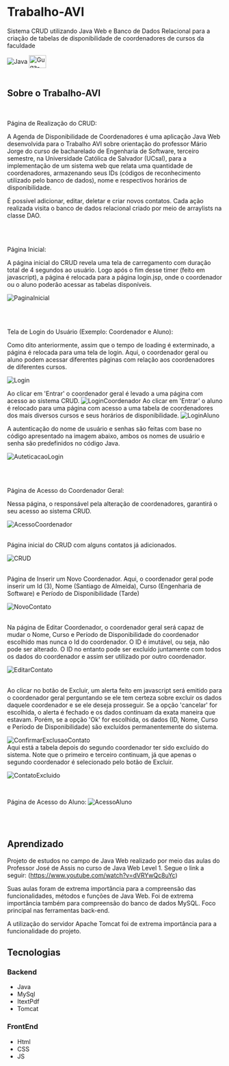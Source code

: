 # Trabalho-AVI
Sistema CRUD utilizando Java Web e Banco de Dados Relacional para a criação de tabelas de disponibilidade de coordenadores de cursos da faculdade

<img align="center" alt="Java" src= "https://img.shields.io/badge/Java-ED8B00?style=for-the-badge&logo=openjdk&logoColor=white"/>
<img align="center" alt="Guga-JS" height="30" width="40" src="https://cdn.jsdelivr.net/gh/devicons/devicon/icons/javascript/javascript-original.svg" />
<br/> <br/>

## Sobre o Trabalho-AVI
<br/>

Página de Realização do CRUD:

A Agenda de Disponibilidade de Coordenadores é uma aplicação Java Web desenvolvida para o Trabalho AVI sobre orientação do professor Mário Jorge do curso de bacharelado de Engenharia de Software, terceiro semestre, na Universidade Católica de Salvador (UCsal), para a implementação de um sistema web que relata uma quantidade de coordenadores, armazenando seus IDs (códigos de reconhecimento utilizado pelo banco de dados), nome e respectivos horários de disponibilidade.

É possível adicionar, editar, deletar e criar novos contatos. Cada ação realizada visita o banco de dados relacional criado por meio de arraylists na classe DAO. 

<br/>


<br/>

Página Inicial: 

A página inicial do CRUD revela uma tela de carregamento com duração total de 4 segundos ao usuário. Logo após o fim desse timer (feito em javascript), a página é relocada para a página login.jsp, onde o coordenador ou o aluno poderão acessar as tabelas disponíveis.

![PaginaInicial](https://raw.githubusercontent.com/joaogstex/Trabalho-AVI/master/imagensAVI/loading.png)

<br/>
<br/>

Tela de Login do Usuário (Exemplo: Coordenador e Aluno): 

Como dito anteriormente, assim que o tempo de loading é exterminado, a página é relocada para uma tela de login. Aqui, o coordenador geral ou aluno podem acessar diferentes páginas com relação aos coordenadores de diferentes cursos.

![Login](https://raw.githubusercontent.com/joaogstex/Trabalho-AVI/master/imagensAVI/login.png)

Ao clicar em 'Entrar' o coordenador geral é levado a uma página com acesso ao sistema CRUD.
![LoginCoordenador](https://raw.githubusercontent.com/joaogstex/Trabalho-AVI/master/imagensAVI/loginCoordenador.png)
Ao clicar em 'Entrar' o aluno é relocado para uma página com acesso a uma tabela de coordenadores dos mais diversos cursos e seus horários de disponibilidade.
![LoginAluno](https://raw.githubusercontent.com/joaogstex/Trabalho-AVI/master/imagensAVI/loginAluno.png)

A autenticação do nome de usuário e senhas são feitas com base no código apresentado na imagem abaixo, ambos os nomes de usuário e senha são predefinidos no código Java.

![AuteticacaoLogin](https://raw.githubusercontent.com/joaogstex/Trabalho-AVI/master/imagensAVI/autenticacaoLogin.png)

<br/>
<br/>

Página de Acesso do Coordenador Geral: 

Nessa página, o responsável pela alteração de coordenadores, garantirá o seu acesso ao sistema CRUD. 

![AcessoCoordenador](https://raw.githubusercontent.com/joaogstex/Trabalho-AVI/master/imagensAVI/coordenadorHTML.png)

<br/>
Página inicial do CRUD com alguns contatos já adicionados.

![CRUD](https://raw.githubusercontent.com/joaogstex/Trabalho-AVI/master/imagensAVI/CRUD.png)

<br/>
Página de Inserir um Novo Coordenador. Aqui, o coordenador geral pode inserir um Id (3), Nome (Santiago de Almeida), Curso (Engenharia de Software) e Período de Disponibilidade (Tarde)

![NovoContato](https://raw.githubusercontent.com/joaogstex/Trabalho-AVI/master/imagensAVI/criarNovoContato.png)

<br/>
Na página de Editar Coordenador, o coordenador geral será capaz de mudar o Nome, Curso e Período de Disponibilidade do coordenador escolhido mas nunca o Id do coordenador. O ID é imutável, ou seja, não pode ser alterado. O ID no entanto pode ser excluído juntamente com todos os dados do coordenador e assim ser utilizado por outro coordenador. 

![EditarContato](https://raw.githubusercontent.com/joaogstex/Trabalho-AVI/master/imagensAVI/editarContato.png)

<br/>
Ao clicar no botão de Excluir, um alerta feito em javascript será emitido para o coordenador geral perguntando se ele tem certeza sobre excluir os dados daquele coordenador e se ele deseja prosseguir. Se a opção 'cancelar' for escolhida, o alerta é fechado e os dados continuam da exata maneira que estavam. Porém, se a opção 'Ok' for escolhida, os dados (ID, Nome, Curso e Período de Disponibilidade) são excluídos permanentemente do sistema.

![ConfirmarExclusaoContato](https://raw.githubusercontent.com/joaogstex/Trabalho-AVI/master/imagensAVI/confirmarExclusao.png)
<br/>
Aqui está a tabela depois do segundo coordenador ter sido excluído do sistema. Note que o primeiro e terceiro continuam, já que apenas o segundo coordenador é selecionado pelo botão de Excluir.

![ContatoExcluido](https://raw.githubusercontent.com/joaogstex/Trabalho-AVI/master/imagensAVI/contatoExcluido.png)

<br/>

Página de Acesso do Aluno:
![AcessoAluno](https://raw.githubusercontent.com/joaogstex/Trabalho-AVI/master/imagensAVI/alunoHTML.png)

<br/>


<br/>

## Aprendizado

Projeto de estudos no campo de Java Web realizado por meio das aulas do Professor José de Assis no curso de Java Web Level 1. Segue o link a seguir: (https://www.youtube.com/watch?v=dVRYwQc8uYc)

Suas aulas foram de extrema importância para a compreensão das funcionalidades, métodos e funções de Java Web. Foi de extrema importância também para compreensão do banco de dados MySQL. Foco principal nas ferramentas back-end.

A utilização do servidor Apache Tomcat foi de extrema importância para a funcionalidade do projeto.

## Tecnologias

### Backend
- Java
- MySql
- ItextPdf
- Tomcat

### FrontEnd
- Html
- CSS
- JS
